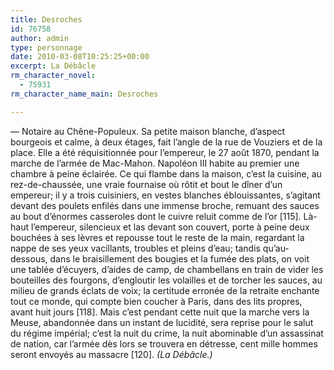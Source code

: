 ```yaml
---
title: Desroches
id: 76758
author: admin
type: personnage
date: 2010-03-08T10:25:25+00:00
excerpt: La Débâcle
rm_character_novel:
  - 75931
rm_character_name_main: Desroches

---
```

— Notaire au Chêne-Populeux. Sa petite maison blanche, d&rsquo;aspect bourgeois et calme, à deux étages, fait l&rsquo;angle de la rue de Vouziers et de la place. Elle a été réquisitionnée pour l&rsquo;empereur, le 27 août 1870, pendant la marche de l&rsquo;armée de Mac-Mahon. Napoléon III habite au premier une chambre à peine éclairée. Ce qui flambe dans la maison, c&rsquo;est la cuisine, au rez-de-chaussée, une vraie fournaise où rôtit et bout le dîner d&rsquo;un empereur; il y a trois cuisiniers, en vestes blanches éblouissantes, s&rsquo;agitant devant des poulets enfilés dans une immense broche, remuant des sauces au bout d&rsquo;énormes casseroles dont le cuivre reluit comme de l&rsquo;or [115]. Là-haut l&rsquo;empereur, silencieux et las devant son couvert, porte à peine deux bouchées à ses lèvres et repousse tout le reste de la main, regardant la nappe de ses yeux vacillants, troubles et pleins d&rsquo;eau; tandis qu&rsquo;au-dessous, dans le braisillement des bougies et la fumée des plats, on voit une tablée d&rsquo;écuyers, d&rsquo;aides de camp, de chambellans en train de vider les bouteilles des fourgons, d&rsquo;engloutir les volailles et de torcher les sauces, au milieu de grands éclats de voix; la certitude erronée de la retraite enchante tout ce monde, qui compte bien coucher à Paris, dans des lits propres, avant huit jours [118]. Mais c&rsquo;est pendant cette nuit que la marche vers la Meuse, abandonnée dans un instant de lucidité, sera reprise pour le salut du régime impérial; c&rsquo;est la nuit du crime, la nuit abominable d&rsquo;un assassinat de nation, car l&rsquo;armée dès lors se trouvera en détresse, cent mille hommes seront envoyés au massacre [120]. _(La Débâcle.)_